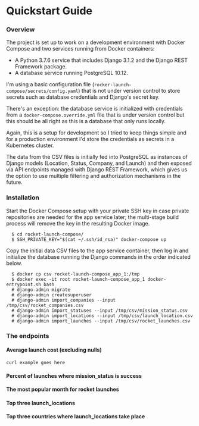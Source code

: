 # Quickstart Guide

### Overview

The project is set up to work on a development environment with Docker Compose and two services running from Docker containers:

- A Python 3.7.6 service that includes Django 3.1.2 and the Django REST Framework package.
- A database service running PostgreSQL 10.12.

I'm using a basic configuration file (`rocker-launch-compose/secrets/config.yaml`) that is not under version control to store secrets such as database credentials and Django's secret key.

There's an exception: the database service is initialized with credentials from a `docker-compose.override.yml` file that is under version control but this should be all right as this is a database that only runs locally.

Again, this is a setup for development so I tried to keep things simple and for a production environment I'd store the credentials as secrets in a Kubernetes cluster.

The data from the CSV files is initially fed into PostgreSQL as instances of Django models (Location, Status, Company, and Launch) and then exposed via API endpoints managed with Django REST Framework, which gives us the option to use multiple filtering and authorization mechanisms in the future.

### Installation

Start the Docker Compose setup with your private SSH key in case private repositories are needed for the app service later; the multi-stage build process will remove the key in the resulting Docker image.

```
  $ cd rocket-launch-compose/
  $ SSH_PRIVATE_KEY="$(cat ~/.ssh/id_rsa)" docker-compose up
```

Copy the initial data CSV files to the app service container, then log in and initialize the database running the Django commands in the order indicated below. 

```
  $ docker cp csv rocket-launch-compose_app_1:/tmp
  $ docker exec -it root rocket-launch-compose_app_1 docker-entrypoint.sh bash
  # django-admin migrate
  # django-admin createsuperuser
  # django-admin import_companies --input /tmp/csv/rocket_companies.csv
  # django-admin import_statuses --input /tmp/csv/mission_status.csv
  # django-admin import_locations --input /tmp/csv/launch_location.csv
  # django-admin import_launches --input /tmp/csv/rocket_launches.csv
```

### The endpoints

#### Average launch cost (excluding nulls)

`curl example goes here`

#### Percent of launches where mission_status is success
#### The most popular month for rocket launches
#### Top three launch_locations
#### Top three countries where launch_locations take place
